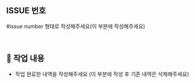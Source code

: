 ## ISSUE 번호

#issue number 형태로 작성해주세요(이 부분에 작성해주세요)

<br/>

## 🔎 작업 내용

- 작업 완료한 내역을 작성해주세요 (이 부분에 작성 후 기존 내역은 삭제해주세요)

<br/>